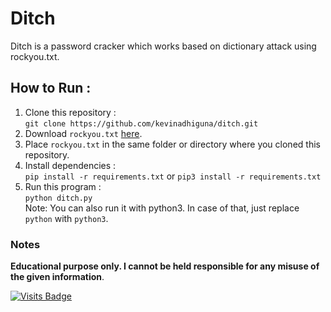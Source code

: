# Ditch

Ditch is a password cracker which works based on dictionary attack using rockyou.txt.

## How to Run :
1. Clone this repository :<br />
`git clone https://github.com/kevinadhiguna/ditch.git`
2. Download `rockyou.txt` [here](https://bit.ly/2CNcfxs).
3. Place `rockyou.txt` in the same folder or directory where you cloned this repository.
4. Install dependencies :<br />
`pip install -r requirements.txt` or `pip3 install -r requirements.txt`
5. Run this program :<br />
`python ditch.py`<br/>
Note: You can also run it with python3. In case of that, just replace `python` with `python3`.

### Notes
**Educational purpose only. I cannot be held responsible for any misuse of the given information**.

[![Visits Badge](https://badges.pufler.dev/visits/kevinadhiguna/ditch)](https://github.com/kevinadhiguna)
